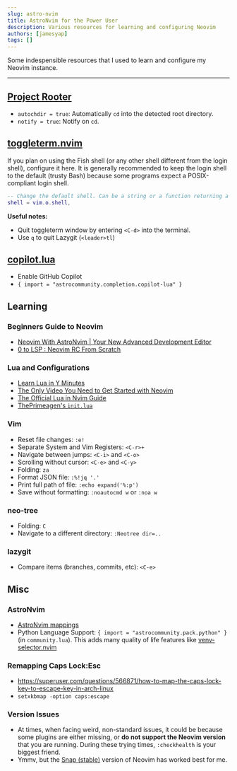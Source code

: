 ```yaml
---
slug: astro-nvim
title: AstroNvim for the Power User
description: Various resources for learning and configuring Neovim
authors: [jamesyap]
tags: []
---
```


Some indespensible resources that I used to learn and configure my Neovim instance.

<!--truncate-->

---

## [Project Rooter](https://docs.astronvim.com/recipes/rooter/)

- `autochdir = true`: Automatically `cd` into the detected root directory.
- `notify = true`: Notify on `cd`.

## [toggleterm.nvim](https://github.com/akinsho/toggleterm.nvim)

If you plan on using the Fish shell (or any other shell different from the login shell), configure it here.
It is generally recommended to keep the login shell to the default (trusty Bash) because some programs expect a POSIX-compliant login shell.

```lua
-- Change the default shell. Can be a string or a function returning a string
shell = vim.o.shell,
```

**Useful notes:**

- Quit toggleterm window by entering `<C-d>` into the terminal.
- Use `q` to quit Lazygit (`<leader>tl`)

## [copilot.lua](https://github.com/zbirenbaum/copilot.lua)

- Enable GitHub Copilot
- `{ import = "astrocommunity.completion.copilot-lua" }`

## Learning

### Beginners Guide to Neovim

- [Neovim With AstroNvim | Your New Advanced Development Editor](https://www.youtube.com/watch?v=GEHPiZ10gOk)
- [0 to LSP : Neovim RC From Scratch](https://www.youtube.com/watch?v=w7i4amO_zaE)

### Lua and Configurations

- [Learn Lua in Y Minutes](https://learnxinyminutes.com/docs/lua/)
- [The Only Video You Need to Get Started with Neovim](https://www.youtube.com/watch?v=m8C0Cq9Uv9o)
- [The Official Lua in Nvim Guide](https://neovim.io/doc/user/lua-guide.html)
- [ThePrimeagen's `init.lua`](https://github.com/ThePrimeagen/init.lua)

### Vim

- Reset file changes: `:e!`
- Separate System and Vim Registers: `<C-r>+`
- Navigate between jumps: `<C-i>` and `<C-o>`
- Scrolling without cursor: `<C-e>` and `<C-y>`
- Folding: `za`
- Format JSON file: `:%!jq '.'`
- Print full path of file: `:echo expand('%:p')`
- Save without formatting: `:noautocmd w` or `:noa w`


### neo-tree

- Folding: `C`
- Navigate to a different directory: `:Neotree dir=..`

### lazygit

- Compare items (branches, commits, etc): `<C-e>`


## Misc

### AstroNvim

- [AstroNvim mappings](https://docs.astronvim.com/mappings)
- Python Language Support: `{ import = "astrocommunity.pack.python" }` (in `community.lua`). This adds many quality of life features like [venv-selector.nvim](https://github.com/linux-cultist/venv-selector.nvim)

### Remapping Caps Lock:Esc

- https://superuser.com/questions/566871/how-to-map-the-caps-lock-key-to-escape-key-in-arch-linux
- `setxkbmap -option caps:escape`

### Version Issues

- At times, when facing weird, non-standard issues, it could be because some plugins are either missing, or **do not support the Neovim version** that you are running. During these trying times, `:checkhealth` is your biggest friend.
- Ymmv, but the [Snap (stable)](https://github.com/neovim/neovim/blob/master/INSTALL.md#snap) version of Neovim has worked best for me.

